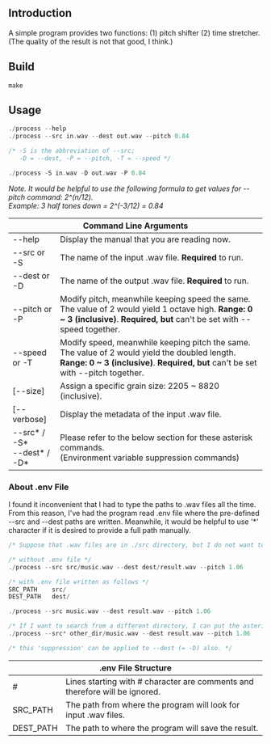 ## Introduction
A simple program provides two functions: (1) pitch shifter (2) time stretcher. (The quality of the result is not that good, I think.)
## Build
```
make
```
## Usage
```c
./process --help
./process --src in.wav --dest out.wav --pitch 0.84

/* -S is the abbreviation of --src;
   -D = --dest, -P = --pitch, -T = --speed */

./process -S in.wav -D out.wav -P 0.84
```
<i>Note. It would be helpful to use the following formula to get values for --pitch command: 2^(n/12).<br>Example: 3 half tones down = 2^(-3/12) = 0.84</i>
<table>
   <thead>
      <tr>
         <th colspan="3">Command Line Arguments</th>
      </tr>
   </thead>
   <tbody>
      <tr>
         <td>--help</td>
         <td>Display the manual that you are reading now.</td>
      </tr>
      <tr>
         <td>--src or -S</td>
         <td>The name of the input .wav file. <b>Required</b> to run.</td>
      </tr>
      <tr>
         <td>--dest or -D</td>
         <td>The name of the output .wav file. <b>Required</b> to run.</td>
      </tr>
      <tr>
         <td>--pitch or -P</td>
         <td>Modify pitch, meanwhile keeping speed the same. The value of 2 would yield 1 octave high. <b>Range: 0 ~ 3 (inclusive)</b>. <b>Required, but</b> can't be set with --speed together.</td>
      </tr>
      <tr>
         <td>--speed or -T</td>
         <td>Modify speed, meanwhile keeping pitch the same. The value of 2 would yield the doubled length. <b>Range: 0 ~ 3 (inclusive)</b>. <b>Required, but</b> can't be set with --pitch together.</td>
      </tr>
      <tr>
         <td>[--size]</td>
         <td>Assign a specific grain size: 2205 ~ 8820 (inclusive).</td>
      </tr>
      <tr>
         <td>[--verbose]</td>
         <td>Display the metadata of the input .wav file.</td>
      </tr>
      <tr>
         <td>--src* / -S*<br>--dest* / -D*</td>
         <td>Please refer to the below section for these asterisk commands.<br>(Environment variable suppression commands)</td>
      </tr>
   </tbody>
</table>

### About .env File
I found it inconvenient that I had to type the paths to .wav files all the time. From this reason, I've had the program read .env file where the pre-defined --src and --dest paths are written. Meanwhile, it would be helpful to use '*' character if it is desired to provide a full path manually.
```c
/* Suppose that .wav files are in ./src directory, but I do not want to type 'src/' every time in front of .wav files. */

/* without .env file */
./process --src src/music.wav --dest dest/result.wav --pitch 1.06

/* with .env file written as follows */
SRC_PATH    src/
DEST_PATH   dest/

./process --src music.wav --dest result.wav --pitch 1.06

/* If I want to search from a different directory, I can put the asterisk right after --src (= -S) command so that I can ignore the SRC_PATH. */
./process --src* other_dir/music.wav --dest result.wav --pitch 1.06

/* this 'suppression' can be applied to --dest (= -D) also. */
```
<table>
   <thead>
      <tr>
         <th colspan="3">.env File Structure</th>
      </tr>
   </thead>
   <tbody>
      <tr>
         <td>#</td>
         <td>Lines starting with # character are comments and therefore will be ignored.</td>
      </tr>
      <tr>
         <td>SRC_PATH</td>
         <td>The path from where the program will look for input .wav files.</td>
      </tr>
      <tr>
         <td>DEST_PATH</td>
         <td>The path to where the program will save the result.</td>
      </tr>
      
   </tbody>
</table>